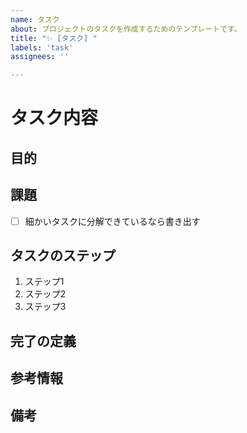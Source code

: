 ```yaml
---
name: タスク
about: プロジェクトのタスクを作成するためのテンプレートです。
title: "✨ [タスク] "
labels: 'task'
assignees: ''

---
```


<!--
Gitmojiの一覧:

✨ - 新機能
🐛 - バグ修正
📝 - ドキュメント更新
🔨 - コード構造/リファクタリング
🚀 - パフォーマンス改善
✅ - テスト追加や修正
🔒 - セキュリティ関連
🎨 - UI/スタイルの改善
♻️ - コードやファイルの整理 (リファクタリング)
🚧 - WIP(作業中)

イシューを作成した後に適切なGitmojiが見つかった場合は、タイトルを変更しても構いません。
-->

# タスク内容
<!-- ここにタスクの詳細な説明を記載してください -->

## 目的
<!-- タスクの目的や、このタスクがなぜ必要なのかを記載してください -->

## 課題
- [ ] 細かいタスクに分解できているなら書き出す

## タスクのステップ
<!-- タスクを完了させるために必要な作業のステップをリストアップしてください -->
1. ステップ1
2. ステップ2
3. ステップ3

## 完了の定義
<!-- このタスクが完了したと判断するための基準を記載してください -->

## 参考情報
<!-- タスクを遂行する上で参考になる情報があればリンク等を記載してください -->

## 備考
<!-- その他、特記事項があれば記載してください -->

